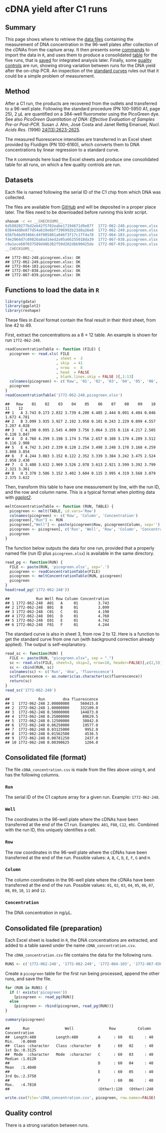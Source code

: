 

cDNA yield after C1 runs
========================

Summary
-------

This page shows where to retrieve the [data files](#datasets) containing the
measurement of DNA concentration in the 96-well plates after collection of the
cDNAs from the capture array.  It then presents some [commands](#functions) to
import the data in `R`, and uses them to produce a consolidated
[table](#output-format) for the five runs, that is [saved](#save-data) for
integrated analysis later.  Finally, some [quality controls](#qc) are run,
showing strong variation between runs for the DNA yield after the on-chip PCR.
An inspection of the [standard curves](#standard-curves) rules out that it
could be a simple problem of measurement.


Method
------

After a C1 run, the products are recovered from the outlets and transferred to a
96-well plate.  Following the standard procedure (PN 100-5950 A1, page 25),
2 μL are quantified on a 384-well fluorometer using the PicoGreen dye.  See
also _PicoGreen Quantitation of DNA: Effective Evaluation of Samples Pre-or
Post-PCR._ Susan J. Ahn, José Costa and Janet Rettig Emanuel, _Nucl. Acids
Res._ (1996) [24(13):2623-2625](http://dx.doi.org/10.1093/nar/24.13.2623).

The measured fluorescence intensities are transferred in an Excel sheet
provided by Fluidigm (PN 100-6160), which converts them to DNA concentrations
by linear regression to a standard curve.

The `R` commands here load the Excel sheets and produce one consolidated table
for all runs, on which a few quality controls are run.


<a name='datasets'>Datasets</a>
-------------------------------

Each file is named following the serial ID of the C1 chip from which DNA was collected.

The files are available from [GitHub]() and will be deposited in a proper place
later.  The files need to be downloaded before running this knitr script.


```bash
shasum -c << __CHECKSUMS__
6d58020277bd2eb42f5702eabe17194671d9e87f  1772-062-248.picogreen.xlsx
83844dd8e077d54a619e6bff396992b23d8a26e8  1772-062-249.picogreen.xlsx
656fb4bd93466cd4f005881a046f3f17c17f4a78  1772-064-103.picogreen.xlsx
f4e2064d7c09826a8ad14ed2a95a66255018da39  1772-067-038.picogreen.xlsx
c9a1ece68f037589d40b382f59d202dbb90425de  1772-067-039.picogreen.xlsx
__CHECKSUMS__
```

```
## 1772-062-248.picogreen.xlsx: OK
## 1772-062-249.picogreen.xlsx: OK
## 1772-064-103.picogreen.xlsx: OK
## 1772-067-038.picogreen.xlsx: OK
## 1772-067-039.picogreen.xlsx: OK
```


<a name='functions'>Functions to load the data in `R`</a>
---------------------------------------------------------


```r
library(gdata)
library(ggplot2)
library(reshape)
```

These files in _Excel_ format contain the final result in their third sheet,
from line 42 to 49.

First, extract the concentrations as a 8 × 12 table.  An example is shown for
run `1772-062-248`.


```r
readConcentrationTable <- function (FILE) {
  picogreen <- read.xls( FILE
                       , sheet =  3
                       , skip  = 41
                       , nrow  =  8
                       , head  = FALSE
                       , blank.lines.skip = FALSE )[,1:13]
  colnames(picogreen) <- c('Row', '01', '02', '03', '04', '05', '06', '07', '08', '09', '10', '11', '12')
  picogreen
}
readConcentrationTable('1772-062-248.picogreen.xlsx')
```

```
##   Row    01    02    03    04    05    06    07    08    09    10    11    12
## 1   A 3.743 0.173 2.832 3.739 4.200 4.485 2.444 0.091 4.404 0.046 1.672 4.781
## 2   B 3.099 3.935 3.927 2.192 3.958 0.101 0.243 2.229 0.099 4.557 3.287 4.028
## 3   C 4.190 0.095 2.545 4.009 3.756 3.064 3.155 0.116 4.217 2.505 0.138 3.847
## 4   D 4.760 4.299 3.198 3.174 3.756 2.657 0.108 3.170 4.209 3.512 0.116 2.908
## 5   E 4.742 3.243 2.339 0.120 2.254 3.498 3.248 3.178 3.168 4.259 3.808 3.854
## 6   F 4.244 3.083 3.152 0.122 2.352 3.339 3.384 3.242 3.475 2.524 2.958 2.430
## 7   G 3.408 3.632 2.969 3.526 2.978 3.613 2.921 3.599 3.392 3.799 2.321 3.361
## 8   H 3.370 3.506 3.152 3.402 3.604 0.115 3.995 4.319 3.568 3.079 2.375 3.622
```

Then, transform this table to have one measurement by line, with the run ID,
and the row and column name.  This is a typical format when plotting data with
_[ggplot2](http://ggplot2.org/)_.


```r
meltConcentrationTable <- function (RUN, TABLE) {
  picogreen <- melt(TABLE, id.vars='Row')
  colnames(picogreen) <- c('Row', 'Column', 'Concentration')
  picogreen[,"Run"] <- RUN
  picogreen[,"Well"] <- paste(picogreen$Row, picogreen$Column, sep='')
  picogreen <- picogreen[, c('Run', 'Well', 'Row', 'Column', 'Concentration')]
  picogreen
}
```

The function below outputs the data for one run, provided that a properly named
file (run ID plus `picogreen.xlsx`) is available in the same directory.


```r
read_pg <- function(RUN) {
  FILE <- paste(RUN, 'picogreen.xlsx', sep='.')
  picogreen <- readConcentrationTable(FILE)
  picogreen <- meltConcentrationTable(RUN, picogreen)
  picogreen
}
head(read_pg('1772-062-248'))
```

```
##            Run Well Row Column Concentration
## 1 1772-062-248  A01   A     01         3.743
## 2 1772-062-248  B01   B     01         3.099
## 3 1772-062-248  C01   C     01         4.190
## 4 1772-062-248  D01   D     01         4.760
## 5 1772-062-248  E01   E     01         4.742
## 6 1772-062-248  F01   F     01         4.244
```

The standard curve is also in sheet 3, from row 2 to 12.  Here is a function to
get the standard curve from one run (with background correction already
applied).  The output is self-explanatory.


```r
read_sc <- function(RUN) {
  FILE <- paste(RUN, "picogreen.xlsx", sep = ".")
  sc <- read.xls(FILE, sheet=3, skip=2, nrow=10, header=FALSE)[,c(2,5)]
  sc <- cbind(RUN, sc)
  colnames(sc) <- c('Run', 'dna', 'fluorescence')
  sc$fluorescence <- as.numeric(as.character(sc$fluorescence))
  return(sc)
}
read_sc('1772-062-248')
```

```
##             Run        dna fluorescence
## 1  1772-062-248 2.00000000     560415.0
## 2  1772-062-248 1.00000000     332109.0
## 3  1772-062-248 0.50000000     144873.0
## 4  1772-062-248 0.25000000      80629.5
## 5  1772-062-248 0.12500000      38842.0
## 6  1772-062-248 0.06250000      19577.0
## 7  1772-062-248 0.03125000       9952.0
## 8  1772-062-248 0.01562500       4536.5
## 9  1772-062-248 0.00781250       2437.0
## 10 1772-062-248 0.00390625       1204.0
```

<a name="output-format">Consolidated file (format)</a>
------------------------------------------------------

The file `cDNA_concentration.csv` is made from the files above using `R`, and has
the following columns.

### `Run`

The serial ID of the C1 capture array for a given run.  Example: `1772-062-248`.

### `Well`

The coordinates in the 96-well plate where the cDNAs have been transferred at
the end of the C1 run. Examples: `A01`, `F08`, `C12`, etc.  Combined with the
run ID, this uniquely identifies a cell.

### `Row`

The row coordinates in the 96-well plate where the cDNAs have been transferred
at the end of the run.  Possible values: `A`, `B`, `C`, `D`, `E`, `F`, `G` and
`H`.

### `Column`

The column coordinates in the 96-well plate where the cDNAs have been
transferred at the end of the run.  Possible values: `01`, `02`, `03`, `04`,
`05`, `06`, `07`, `08`, `09`, `10`, `11` and `12`.

### `Concentration`

The DNA concentration in ng/μL.


<a name="save-data">Consolidated file (preparation)</a>
-------------------------------------------------------

Each Excel sheet is loaded in `R`, the DNA concentrations are extracted, and
added to a table saved under the name `cDNA_concentration.csv`.

The `cDNA_concentration.csv` file contains the data for the following runs.


```r
RUNS <- c('1772-062-248', '1772-062-249', '1772-064-103', '1772-067-038', '1772-067-039')
```

Create a `picogreen` table for the first run being processed, append the other
runs, and save the file.


```r
for (RUN in RUNS) {
  if (! exists('picogreen'))
    {picogreen <- read_pg(RUN)}
  else
    {picogreen <- rbind(picogreen, read_pg(RUN))}
}

summary(picogreen)
```

```
##      Run                Well                Row          Column    Concentration   
##  Length:480         Length:480         A      : 60   01     : 40   Min.   :0.0040  
##  Class :character   Class :character   B      : 60   02     : 40   1st Qu.:0.3125  
##  Mode  :character   Mode  :character   C      : 60   03     : 40   Median :1.0120  
##                                        D      : 60   04     : 40   Mean   :1.4048  
##                                        E      : 60   05     : 40   3rd Qu.:2.3750  
##                                        F      : 60   06     : 40   Max.   :4.7810  
##                                        (Other):120   (Other):240
```

```r
write.csv(file='cDNA_concentration.csv', picogreen, row.names=FALSE)
```

<a name='qc'>Quality control</a>
--------------------------------

There is a strong variation between runs.










